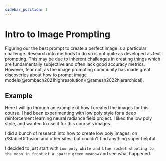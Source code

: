 ```yaml
---
sidebar_position: 1
---
```


# Intro to Image Prompting

Figuring our the best prompt to create a perfect image is a particular challenge.
Research into methods to do so is not quite as developed as text prompting. This
may be due to inherent challenges in creating things which are fundamentally subjective
and often lack good accuracy metrics. However, fear not, as the image prompting 
community has made great discoveries about how to prompt image models(@rombach2021highresolution)(@ramesh2022hierarchical).


## Example

Here I will go through an example of how I created the images for this course. 
I had been experimenting with low poly style for a deep reinforcement learning
neural radiance field project. I liked the low poly style, and wanted to use it 
for this course's images. 

I did a bunch of research into how to create low poly images, on r/StableDiffusion 
and other sites, but couldn't find anything super helpful.

I decided to just start with `Low poly white and blue rocket shooting to the moon in front of a sparse green meadow` and see what happened.